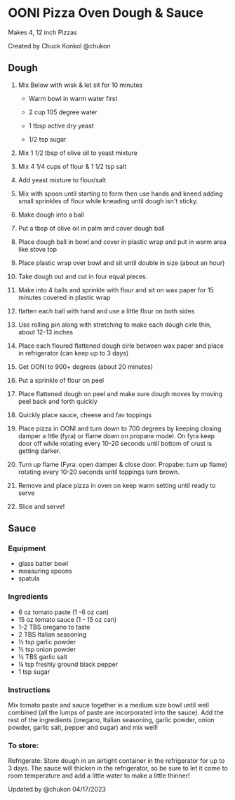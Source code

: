 # OONI Pizza Oven Dough & Sauce

Makes 4, 12 inch Pizzas

Created by Chuck Konkol @chukon

## Dough

1) Mix Below with wisk & let sit for 10 minutes

   - Warm bowl in warm water first

   - 2 cup 105 degree water

   - 1 tbsp active dry yeast

   - 1/2 tsp sugar

2) Mix 1 1/2 tbsp of olive oil to yeast mixture

3) Mix 4 1/4 cups of flour & 1 1/2 tsp salt

4) Add yeast mixture to flour/salt

5) Mix with spoon until starting to form then use hands and kneed adding small sprinkles of flour while kneading until dough isn't sticky.

6) Make dough into a ball

7) Put a tbsp of olive oil in palm and cover dough ball

8) Place dough ball in bowl and cover in plastic wrap and put in warm area like stove top

9) Place plastic wrap over bowl and sit until double in size (about an hour)

10) Take dough out and cut in four equal pieces.

11) Make into 4 balls and sprinkle with flour and sit on wax paper for 15 minutes covered in plastic wrap

12) flatten each ball with hand and use a little flour on both sides

13) Use rolling pin along with stretching to make each dough cirle thin, about 12-13 inches

14) Place each floured flattened dough cirle between wax paper and place in refrigerator (can keep up to 3 days)

15) Get OONI to 900+ degrees (about 20 minutes)

16) Put a sprinkle of flour on peel

17) Place flattened dough on peel and make sure dough moves by moving peel back and forth quickly

18) Quickly place sauce, cheese and fav toppings

19) Place pizza in OONI and turn down to 700 degrees by keeping closing damper a lttle (fyra) or flame down on propane model.
On fyra keep door off while rotating every 10-20 seconds until bottom of crust is getting darker.

20) Turn up flame (Fyra: open damper & close door. Propabe: turn up flame) rotating every 10-20 seconds until toppings turn brown.

21) Remove and place pizza in oven on keep warm setting until ready to serve

22) Slice and serve!

## Sauce

### Equipment

   - glass batter bowl
   - measuring spoons
   - spatula

### Ingredients

   - 6 oz tomato paste (1 -6 oz can)
   - 15 oz tomato sauce (1 - 15 oz can)
   - 1-2 TBS oregano to taste
   - 2 TBS Italian seasoning
   - ½ tsp garlic powder
   - ½ tsp onion powder
   - ½ TBS garlic salt
   - ¼ tsp freshly ground black pepper
   - 1 tsp sugar

### Instructions

Mix tomato paste and sauce together in a medium size bowl until well combined (all the lumps of paste are incorporated into the sauce).
Add the rest of the ingredients (oregano, Italian seasoning, garlic powder, onion powder, garlic salt, pepper and sugar) and mix well!

### To store:

Refrigerate: Store dough in an airtight container in the refrigerator for up to 3 days. The sauce will thicken in the refrigerator, so be sure to let it come to room temperature and add a little water to make a little thinner!

Updated by @chukon 04/17/2023
